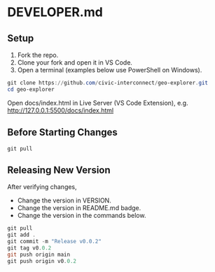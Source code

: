 # DEVELOPER.md


## Setup

1. Fork the repo.
2. Clone your fork and open it in VS Code.
3. Open a terminal (examples below use PowerShell on Windows).

```powershell
git clone https://github.com/civic-interconnect/geo-explorer.git
cd geo-explorer
```

Open docs/index.html in Live Server (VS Code Extension), e.g. <http://127.0.0.1:5500/docs/index.html>

## Before Starting Changes

```shell
git pull
```

## Releasing New Version

After verifying changes, 

- Change the version in VERSION.
- Change the version in README.md badge.
- Change the version in the commands below. 

```powershell
git pull
git add .
git commit -m "Release v0.0.2"
git tag v0.0.2
git push origin main
git push origin v0.0.2
```
